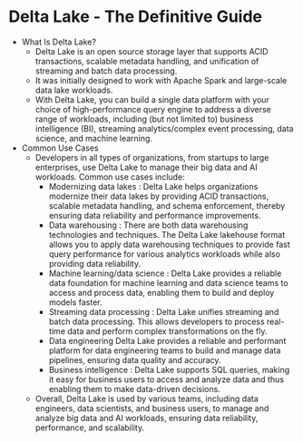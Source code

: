 # Delta Lake - The Definitive Guide

- What Is Delta Lake?
    - Delta Lake is an open source storage layer that supports ACID transactions, scalable metadata handling, and unification of streaming and batch data processing. 
    - It was initially designed to work with Apache Spark and large-scale data lake workloads.
    - With Delta Lake, you can build a single data platform with your choice of high-performance query engine to address a diverse range of workloads, including (but not limited to) business intelligence (BI), streaming analytics/complex event processing, data science, and machine learning.
- Common Use Cases
    - Developers in all types of organizations, from startups to large enterprises, use Delta Lake to manage their big data and AI workloads. Common use cases include: 
        - Modernizing data lakes : 
            Delta Lake helps organizations modernize their data lakes by providing ACID transactions, scalable metadata handling, and schema enforcement, thereby ensuring data reliability and performance improvements.
        - Data warehousing :
            There are both data warehousing technologies and techniques. The Delta Lake lakehouse format allows you to apply data warehousing techniques to provide fast query performance for various analytics workloads while also providing data reliability.
        - Machine learning/data science : 
            Delta Lake provides a reliable data foundation for machine learning and data science teams to access and process data, enabling them to build and deploy models faster.
        - Streaming data processing : 
            Delta Lake unifies streaming and batch data processing. This allows developers to process real-time data and perform complex transformations on the fly.
        - Data engineering
            Delta Lake provides a reliable and performant platform for data engineering teams to build and manage data pipelines, ensuring data quality and accuracy.
        - Business intelligence : 
            Delta Lake supports SQL queries, making it easy for business users to access and analyze data and thus enabling them to make data-driven decisions.
    - Overall, Delta Lake is used by various teams, including data engineers, data scientists, and business users, to manage and analyze big data and AI workloads, ensuring data reliability, performance, and scalability.